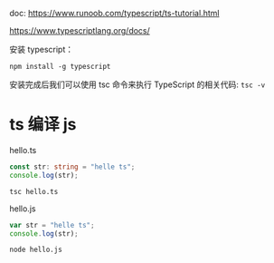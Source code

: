 doc:
https://www.runoob.com/typescript/ts-tutorial.html

https://www.typescriptlang.org/docs/

安装 typescript：

`npm install -g typescript`

安装完成后我们可以使用 tsc 命令来执行 TypeScript 的相关代码:
`tsc -v`

# ts 编译 js

hello.ts

```ts
const str: string = "helle ts";
console.log(str);
```

`tsc hello.ts`

hello.js

```js
var str = "helle ts";
console.log(str);
```

`node hello.js`
